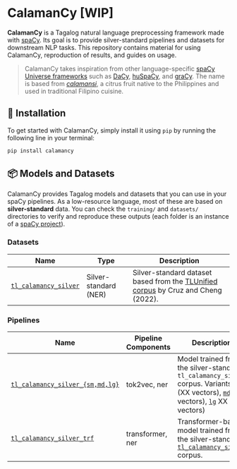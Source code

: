 # CalamanCy [WIP]

**CalamanCy** is a Tagalog natural language preprocessing framework made with [spaCy](https://spacy.io).
Its goal is to provide silver-standard pipelines and datasets for downstream NLP
tasks. This repository contains material for using CalamanCy, reproduction of
results, and guides on usage. 

> CalamanCy takes inspiration from other language-specific [spaCy Universe frameworks](https://spacy.io/universe) such as 
> [DaCy](https://github.com/centre-for-humanities-computing/DaCy), [huSpaCy](https://github.com/huspacy/huspacy),
> and [graCy](https://github.com/jmyerston/graCy). The name is based from [*calamansi*](https://en.wikipedia.org/wiki/Calamansi),
> a citrus fruit native to the Philippines and used in traditional Filipino cuisine.

## 🔧 Installation

To get started with CalamanCy, simply install it using `pip` by running the
following line in your terminal:

```sh
pip install calamancy
``` 


## 📦 Models and Datasets

CalamanCy provides Tagalog models and datasets that you can use in your spaCy
pipelines.  As a low-resource language, most of these are based on
**silver-standard** data. You can check the `training/` and `datasets/`
directories to verify and reproduce these outputs (each folder is an instance of
a [spaCy project](https://spacy.io/usage/projects)).

### Datasets

| Name                | Type                  | Description                                                                                                           |
|---------------------|-----------------------|-----------------------------------------------------------------------------------------------------------------------|
| [`tl_calamancy_silver`](https://github.com/ljvmiranda921/calamanCy/tree/master/datasets/tl_calamancy_silver_corpus) | Silver-standard (NER) | Silver-standard dataset based from the [TLUnified corpus](https://arxiv.org/abs/2111.06053) by Cruz and Cheng (2022). |

### Pipelines

| Name                             | Pipeline Components   | Description                                                          |
|----------------------------------|--------------|----------------------------------------------------------------------|
| [`tl_calamancy_silver_{sm,md,lg}`]() | tok2vec, ner        | Model trained from the silver-standard `tl_calamancy_silver` corpus. Variants: [`sm`]() (XX vectors), [`md`]() (XX vectors), [`lg`]() XX vectors) |
| [`tl_calamancy_silver_trf`]() | transformer, ner        | Transformer-based model trained from the silver-standard [`tl_calamancy_silver`]() corpus. |
